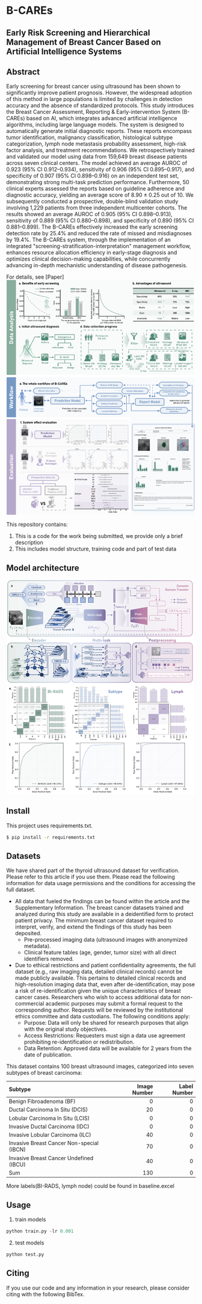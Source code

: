 # B-CAREs

## Early Risk Screening and Hierarchical Management of Breast Cancer Based on Artificial Intelligence Systems

## Abstract
Early screening for breast cancer using ultrasound has been shown to significantly improve patient prognosis. However, the widespread adoption of this method in large populations is limited by challenges in detection accuracy and the absence of standardized protocols. This study introduces the Breast Cancer Assessment, Reporting & Early-intervention System (B-CAREs) based on AI, which integrates advanced artificial intelligence algorithms, including large language models. The system is designed to automatically generate initial diagnostic reports. These reports encompass tumor identification, malignancy classification, histological subtype categorization, lymph node metastasis probability assessment, high-risk factor analysis, and treatment recommendations. We retrospectively trained and validated our model using data from 159,649 breast disease patients across seven clinical centers. The model achieved an average AUROC of 0.923 (95% CI 0.912–0.934), sensitivity of 0.906 (95% CI 0.895–0.917), and specificity of 0.907 (95% CI 0.898–0.916) on an independent test set, demonstrating strong multi-task prediction performance. Furthermore, 50 clinical experts assessed the reports based on guideline adherence and diagnostic accuracy, yielding an average score of 8.90 ± 0.25 out of 10. We subsequently conducted a prospective, double-blind validation study involving 1,229 patients from three independent multicenter cohorts. The results showed an average AUROC of 0.905 (95% CI 0.898–0.913), sensitivity of 0.889 (95% CI 0.880–0.898), and specificity of 0.890 (95% CI 0.881–0.899). The B-CAREs effectively increased the early screening detection rate by 25.4% and reduced the rate of missed and misdiagnoses by 19.4%. The B-CAREs system, through the implementation of an integrated "screening-stratification-interpretation" management workflow, enhances resource allocation efficiency in early-stage diagnosis and optimizes clinical decision-making capabilities, while concurrently advancing in-depth mechanistic understanding of disease pathogenesis.

For details, see [Paper]
![Figure1](https://github.com/DouBeeTwT/B-CAREs/blob/main/scripts/Figures/Figure1.png)

This repository contains:

1. This is a code for the work being submitted, we provide only a brief description
2. This includes model structure, training code and part of test data

## Model architecture
![Figure4](https://github.com/DouBeeTwT/B-CAREs/blob/main/scripts/Figures/Figure4.png)

## Install
This project uses requirements.txt.
```bash
$ pip install -r requirements.txt
```

## Datasets
We have shared part of the thyroid ultrasound dataset for verification. Please refer to this article if you use them. Please read the following information for data usage permissions and the conditions for accessing the full dataset.

- All data that fueled the findings can be found within the article and the Supplementary Information. The breast cancer datasets trained and analyzed during this study are available in a deidentified form to protect patient privacy. The minimum breast cancer dataset required to interpret, verify, and extend the findings of this study has been deposited.
    - Pre-processed imaging data (ultrasound images with anonymized metadata).
    - Clinical feature tables (age, gender, tumor size) with all direct identifiers removed.
- Due to ethical restrictions and patient confidentiality agreements, the full dataset (e.g., raw imaging data, detailed clinical records) cannot be made publicly available. This pertains to detailed clinical records and high-resolution imaging data that, even after de-identification, may pose a risk of re-identification given the unique characteristics of breast cancer cases. Researchers who wish to access additional data for non-commercial academic purposes may submit a formal request to the corresponding author. Requests will be reviewed by the institutional ethics committee and data custodians. The following conditions apply:
    - Purpose: Data will only be shared for research purposes that align with the original study objectives. 
    - Access Restrictions: Requesters must sign a data use agreement prohibiting re-identification or redistribution.
    - Data Retention: Approved data will be available for 2 years from the date of publication.

This dataset contains 100 breast ultrasound images, categorized into seven subtypes of breast carcinoma:

| Subtype                                   | Image Number | Label Number|
| :---------------------------------------- | -----: | -----: |
| Benign Fibroadenoma (BF)                  |      0 |      0 |
| Ductal Carcinoma In Situ (DCIS)           |     20 |      0 |
| Lobular Carcinoma In Situ (LCIS)          |      0 |      0 |
| Invasive Ductal Carcinoma (IDC)           |      0 |      0 |
| Invasive Lobular Carcinoma (ILC)          |     40 |      0 |
| Invasive Breast Cancer Non-special (IBCN) |     70 |      0 |
| Invasive Breast Cancer Undefined (IBCU)   |     40 |      0 |
| Sum                                       |    130 |      0 |

More labels(BI-RADS, lymph node) could be found in baseline.excel

## Usage
1. train models
```python
python train.py -lr 0.001
```
2. test models
```python
python test.py
```

## Citing
If you use our code and any information in your research, please consider citing with the following BibTex.